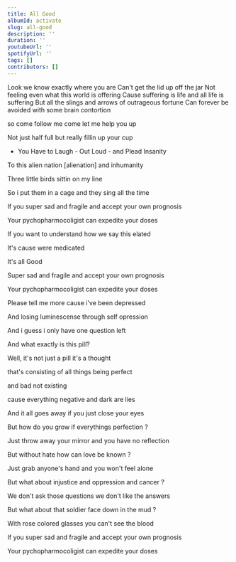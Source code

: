 ```yaml
---
title: All Good
albumId: activate
slug: all-good
description: ''
duration: ''
youtubeUrl: ''
spotifyUrl: ''
tags: []
contributors: []
---
```


Look we know exactly where you are
Can't get the lid up off the jar
Not feeling even what this world is offering
Cause suffering is life and all life is suffering
But all the slings and arrows of outrageous fortune
Can forever be avoided with some brain contortion

so come follow me come let me help you up

Not just half full but really fillin up your cup

- You Have to Laugh - Out Loud - and Plead Insanity

To this alien nation [alienation] and inhumanity

Three little birds sittin on my line

So i put them in a cage and they sing all the time



If you super sad and fragile and accept your own prognosis

Your pychopharmocoligist can expedite your doses

If you want to understand how we say this elated

It's cause were medicated



It's all Good

Super sad and fragile and accept your own prognosis

Your pychopharmocoligist can expedite your doses



Please tell me more cause i've been depressed

And losing luminescense through self opression

And i guess i only have one question left

And what exactly is this pill?



Well, it's not just a pill it's a thought

that's consisting of all things being perfect

and bad not existing

cause everything negative and dark are lies

And it all goes away if you just close your eyes



But how do you grow if everythings perfection ?

Just throw away your mirror and you have no reflection



But without hate how can love be known ?

Just grab anyone's hand and you won't feel alone



But what about injustice and oppression and cancer ?

We don't ask those questions we don't like the answers



But what about that soldier face down in the mud ?

With rose colored glasses you can't see the blood



If you super sad and fragile and accept your own prognosis

Your pychopharmocoligist can expedite your doses

